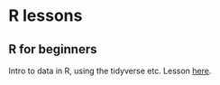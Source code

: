 # R lessons
## R for beginners
Intro to data in R, using the tidyverse etc. Lesson [here](https://michaelgoodier.github.io/r_lessons/r_for_beginners.html).
